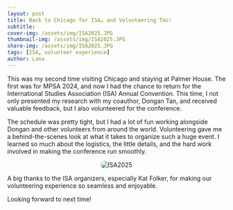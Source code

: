 ```yaml
---
layout: post
title: Back to Chicago for ISA… and Volunteering Too!
subtitle: 
cover-img: /assets/img/ISA2025.JPG
thumbnail-img: /assets/img/ISA2025.JPG
share-img: /assets/img/ISA2025.JPG
tags: [ISA, volunteer experience]
author: Lana
---
```

This was my second time visiting Chicago and staying at Palmer House. The first was for MPSA 2024, and now I had the chance to return for the International Studies Association (ISA) Annual Convention. This time, I not only presented my research with my coauthor, Dongan Tan, and received valuable feedback, but I also volunteered for the conference.

The schedule was pretty tight, but I had a lot of fun working alongside Dongan and other volunteers from around the world. Volunteering gave me a behind-the-scenes look at what it takes to organize such a huge event. I learned so much about the logistics, the little details, and the hard work involved in making the conference run smoothly.
<p align="center">
  <img src="/assets/img/ISA2025_2.JPG" alt="ISA2025" style="max-width: 600px; border-radius: 8px;">
</p>
A big thanks to the ISA organizers, especially Kat Folker, for making our volunteering experience so seamless and enjoyable.

Looking forward to next time!
